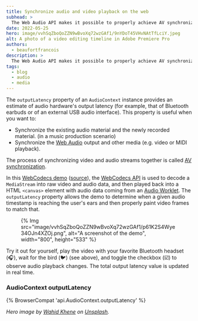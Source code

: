 ```yaml
---
title: Synchronize audio and video playback on the web
subhead: >
  The Web Audio API makes it possible to properly achieve AV synchronization.
date: 2022-05-25
hero: image/vvhSqZboQoZZN9wBvoXq72wzGAf1/9nYDoT45VHvNAtTfLciY.jpeg
alt: A photo of a video editing timeline in Adobe Premiere Pro
authors: 
  - beaufortfrancois
description: >
  The Web Audio API makes it possible to properly achieve AV synchronization.
tags:
  - blog
  - audio
  - media
---
```


The `outputLatency` property of an `AudioContext` instance provides an estimate of audio hardware's output latency (for example, that of Bluetooth earbuds or of an external USB audio interface). This property is useful when you want to:

- Synchronize the existing audio material and the newly recorded material. (in a music production scenario)
- Synchronize the [Web Audio](https://developer.mozilla.org/docs/Web/API/Web_Audio_API) output and other media (e.g. video or MIDI playback).

The process of synchronizing video and audio streams together is called [AV synchronization](https://en.wikipedia.org/wiki/Audio-to-video_synchronization).

In this [WebCodecs demo](https://wc-talk.netlify.app/simple_video_player.html) ([source](https://github.com/chcunningham/wc-talk)), the [WebCodecs API](https://developer.mozilla.org/docs/Web/API/WebCodecs_API) is used to decode a `MediaStream` into raw video and audio data, and then played back into a HTML `<canvas>` element with audio data coming from an [Audio Worklet](https://developer.mozilla.org/en-US/docs/Web/API/AudioWorklet). The `outputLatency` property allows the demo to determine when a given audio timestamp is reaching the user's ears and then properly paint video frames to match that.

<figure>
  {% Img src="image/vvhSqZboQoZZN9wBvoXq72wzGAf1/p61K2S4Wye34OJn4XZOj.png", alt="A screenshot of the demo", width="800", height="533" %}
</figure>

Try it out for yourself, play the video with your favorite Bluetooth headset (🎧), wait for the bird (🐦) (see above), and toggle the checkbox (☑️) to observe audio playback changes. The total output latency value is updated in real time.

### AudioContext outputLatency

{% BrowserCompat 'api.AudioContext.outputLatency' %}

_Hero image by [Wahid Khene](https://unsplash.com/@wahidkhene) on [Unsplash](https://unsplash.com/photos/iKdQCIiSMlQ)._
  
